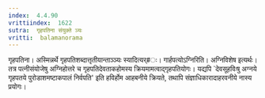 ```yaml
---
index:  4.4.90
vrittiindex:  1622
sutra:  गृहपतिना संयुक्ते ञ्यः
vritti:  balamanorama 
---
```


गृहपतिना। अस्मिन्नर्थे गृहपतिशब्दात्तृतीयान्ताञ्ञ्यः स्यादित्यर्#ः। गार्हपत्योऽग्निरिति। अग्निविशेष इत्यर्थः। तत्र पत्नीसंयोजेषु अग्निहोत्तरे च गृहपतिदेवताकहोमस्य क्रियमामत्वाद्गृहपतियोगः। यद्यपि `देवसूहविःषु अग्नये गृहपतये पुरोडाशमष्टाकपालं निर्वपति' इति हविर्होम आहबनीये क्रियते, तथापि संज्ञाधिकारादाहरवनीये नास्य प्रयोगः।

